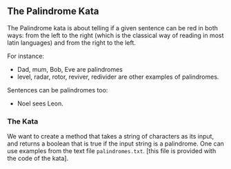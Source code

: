 ## The Palindrome Kata

The Palindrome kata is about telling if a given sentence can be red in both ways: from the left to the right (which is the classical way of reading in most latin languages) and from the right to the left.

For instance:

- Dad, mum, Bob, Eve are palindromes
- level, radar, rotor, reviver, redivider are other examples of palindromes.

Sentences can be palindromes too:

- Noel sees Leon.

### The Kata

We want to create a method that takes a string of characters as its input, and returns a boolean that is true if the input string is a palindrome. One can use examples from the text file ``palindromes.txt``. [this file is provided with the code of the kata]. 
